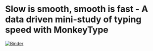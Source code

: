 # Slow is smooth, smooth is fast - A data driven mini-study of typing speed with MonkeyType

[![Binder](https://mybinder.org/badge_logo.svg)](https://mybinder.org/v2/gh/jackcooperusesvim/monkeytype-analysis/HEAD?labpath=%2FSummary.ipynb)
